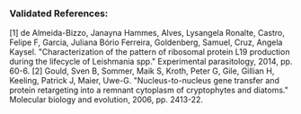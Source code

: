 ### Validated References: 
[1] de Almeida-Bizzo, Janayna Hammes, Alves, Lysangela Ronalte, Castro, Felipe F, Garcia, Juliana Bório Ferreira, Goldenberg, Samuel, Cruz, Angela Kaysel. "Characterization of the pattern of ribosomal protein L19 production during the lifecycle of Leishmania spp." Experimental parasitology, 2014, pp. 60-6.
[2] Gould, Sven B, Sommer, Maik S, Kroth, Peter G, Gile, Gillian H, Keeling, Patrick J, Maier, Uwe-G. "Nucleus-to-nucleus gene transfer and protein retargeting into a remnant cytoplasm of cryptophytes and diatoms." Molecular biology and evolution, 2006, pp. 2413-22.
